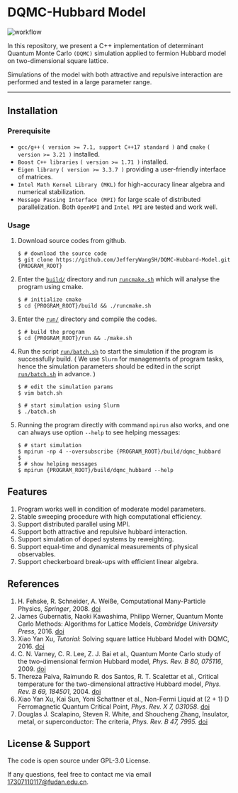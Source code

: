 # DQMC-Hubbard Model
![workflow](https://github.com/JefferyWangSH/dqmc-hubbard-model/actions/workflows/main.yml/badge.svg?branch=master)

In this repository, we present a C++ implementation of determinant Quantum Monte Carlo `(DQMC)` simulation applied to fermion Hubbard model on two-dimensional square lattice.

Simulations of the model with both attractive and repulsive interaction are performed and tested in a large parameter range.

---

## Installation ##

### Prerequisite ###

* `gcc/g++` `( version >= 7.1, support C++17 standard )` and `cmake` `( version >= 3.21 )` installed.
* `Boost C++ libraries` `( version >= 1.71 )` installed.
* `Eigen library` `( version >= 3.3.7 )` providing a user-friendly interface of matrices.
* `Intel Math Kernel Library (MKL)` for high-accuracy linear algebra and numerical stabilization.
* `Message Passing Interface (MPI)` for large scale of distributed parallelization. Both `OpenMPI` and `Intel MPI` are tested and work well.

### Usage ###

1. Download source codes from github.
    ``` shell
    $ # download the source code
    $ git clone https://github.com/JefferyWangSH/DQMC-Hubbard-Model.git {PROGRAM_ROOT}
    ```
2. Enter the [`build/`](build/) directory and run [`runcmake.sh`](build/runcmake.sh) which will analyse the program using cmake.
    ``` shell
    $ # initialize cmake
    $ cd {PROGRAM_ROOT}/build && ./runcmake.sh
    ```
3. Enter the [`run/`](run/) directory and compile the codes. 
    ``` shell
    $ # build the program
    $ cd {PROGRAM_ROOT}/run && ./make.sh
    ```
4. Run the script [`run/batch.sh`](run/batch.sh) to start the simulation if the program is successfully build. ( We use `Slurm` for managements of program tasks, hence the simulation parameters should be edited in the script [`run/batch.sh`](run/batch.sh) in advance. )
    ```shell
    $ # edit the simulation params
    $ vim batch.sh

    $ # start simulation using Slurm
    $ ./batch.sh
    ```
5. Running the program directly with command `mpirun` also works, and one can always use option `--help` to see helping messages:
    ``` shell
    $ # start simulation
    $ mpirun -np 4 --oversubscribe {PROGRAM_ROOT}/build/dqmc_hubbard
    $
    $ # show helping messages
    $ mpirun {PROGRAM_ROOT}/build/dqmc_hubbard --help
    ```


## Features ##

1. Program works well in condition of moderate model parameters.
2. Stable sweeping procedure with high computational efficiency.
3. Support distributed parallel using MPI.  
4. Support both attractive and repulsive hubbard interaction.
5. Support simulation of doped systems by reweighting.
6. Support equal-time and dynamical measurements of physical observables.
7. Support checkerboard break-ups with efficient linear algebra.


## References ##

1. H. Fehske, R. Schneider, A. Weiße, Computational Many-Particle Physics, *Springer*, 2008. [doi](https://doi.org/10.1007/978-3-540-74686-7)
2. James Gubernatis, Naoki Kawashima, Philipp Werner, Quantum Monte Carlo Methods: Algorithms for Lattice Models, *Cambridge University Press*, 2016. [doi](https://doi.org/10.1017/CBO9780511902581)
3. Xiao Yan Xu, *Tutorial*: Solving square lattice Hubbard Model with DQMC, 2016. [doi](http://ziyangmeng.iphy.ac.cn/files/teaching/SummerSchoolSimpleDQMCnoteXYX201608.pdf)
4. C. N. Varney, C. R. Lee, Z. J. Bai et al., Quantum Monte Carlo study of the two-dimensional fermion Hubbard model, *Phys. Rev. B 80, 075116*, 2009. [doi](https://doi.org/10.1103/PhysRevB.80.075116)
5. Thereza Paiva, Raimundo R. dos Santos, R. T. Scalettar et al., Critical temperature for the two-dimensional attractive Hubbard model, *Phys. Rev. B 69, 184501*, 2004. [doi](https://doi.org/10.1103/PhysRevB.69.184501)
6. Xiao Yan Xu, Kai Sun, Yoni Schattner et al., Non-Fermi Liquid at (2 + 1) D Ferromagnetic Quantum Critical Point, *Phys. Rev. X 7, 031058*. [doi](https://doi.org/10.1103/PhysRevX.7.031058)
7. Douglas J. Scalapino, Steven R. White, and Shoucheng Zhang, Insulator, metal, or superconductor: The criteria, *Phys. Rev. B 47, 7995.* [doi](https://doi.org/10.1103/PhysRevB.47.7995)


## License & Support ##

The code is open source under GPL-3.0 License. 

If any questions, feel free to contact me via email 17307110117@fudan.edu.cn.